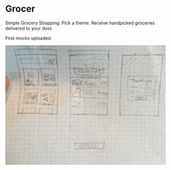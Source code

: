 # Grocer
Simple Grocery Shopping: Pick a theme. Receive handpicked groceries delivered to your door.

First mocks uploaded.

![Alt text](wireframes.jpg "Grocer v1")



